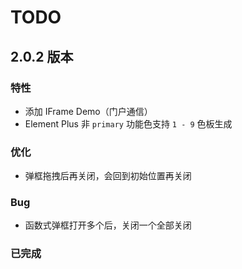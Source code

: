 # TODO

## 2.0.2 版本

### 特性

- 添加 IFrame Demo（门户通信）
- Element Plus 非 `primary` 功能色支持 `1 - 9` 色板生成

### 优化

- 弹框拖拽后再关闭，会回到初始位置再关闭

### Bug

- 函数式弹框打开多个后，关闭一个全部关闭

### 已完成
